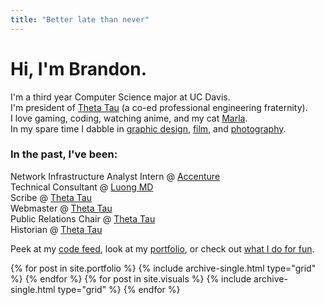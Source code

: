 ```yaml
---
title: "Better late than never"
---
```

# Hi, I'm Brandon.
I'm a third year Computer Science major at UC Davis.  
I'm president of [Theta Tau](http://www.davisthetatau.com/) (a co-ed professional engineering fraternity).  
I love gaming, coding, watching anime, and my cat [Marla](http://vsco.co/basedgiraffe/media/57aa64368da933c44f8b456a).  
In my spare time I dabble in [graphic design](https://photos.google.com/share/AF1QipPZDcic5RhNqlu19qRLeRA6rbw6mYtzR9DqAo0Gn-SKw3AAIPuFg0V2stjN4sUJ2w?key=Q2dMOF83bnFJLVhkT0tUVzYzTFdHWkJRWFFYWjdR), [film](https://www.youtube.com/watch?v=qnBEv72tgNQ), and [photography](http://vsco.co/basedgiraffe/).  

### In the past, I've been:  
Network Infrastructure Analyst Intern @ [Accenture](https://www.accenture.com)  
Technical Consultant @ [Luong MD](https://www.zocdoc.com/doctor/lien-luong-md-28398)  
Scribe @ [Theta Tau](http://www.davisthetatau.com/)  
Webmaster @ [Theta Tau](http://www.davisthetatau.com/)  
Public Relations Chair @ [Theta Tau](http://www.davisthetatau.com/)  
Historian @ [Theta Tau](http://www.davisthetatau.com/)  

Peek at my [code feed](/code/), look at my [portfolio](/portfolio/), or check out [what I do for fun](/visuals/).  

<div class="grid__wrapper">
  {% for post in site.portfolio %}
    {% include archive-single.html type="grid" %}
  {% endfor %}
  {% for post in site.visuals %}
    {% include archive-single.html type="grid" %}
  {% endfor %}
</div>
<!-- {% include figure image_path="/assets/images/splash.jpg" caption="(I'm on the right)"%} -->